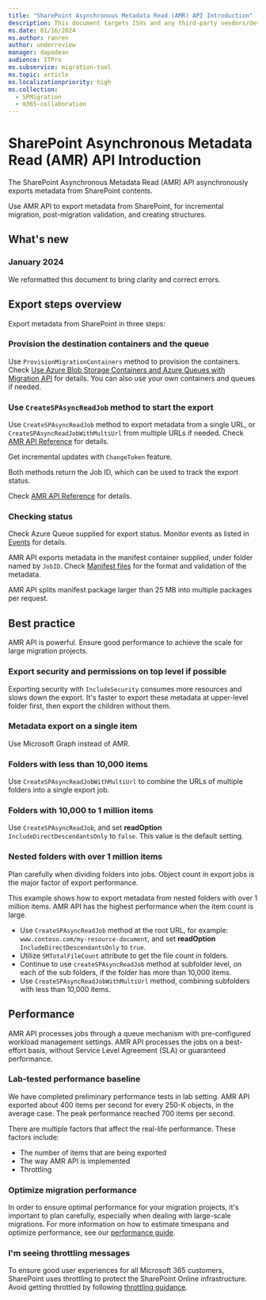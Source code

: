 ```yaml
---
title: "SharePoint Asynchronous Metadata Read (AMR) API Introduction"
description: This document targets ISVs and any third-party vendors/developers who are developing and maintaining a migration tool to export metadata from SharePoint.
ms.date: 01/16/2024
ms.author: ranren
author: underreview
manager: dapodean
audience: ITPro
ms.subservice: migration-tool
ms.topic: article
ms.localizationpriority: high
ms.collection:
  - SPMigration
  - m365-collaboration
---
```

# SharePoint Asynchronous Metadata Read (AMR) API Introduction

The SharePoint Asynchronous Metadata Read (AMR) API asynchronously exports metadata from SharePoint contents.

Use AMR API to export metadata from SharePoint, for incremental migration, post-migration validation, and creating structures.

## What's new

### January 2024

We reformatted this document to bring clarity and correct errors.

## Export steps overview

Export metadata from SharePoint in three steps:

### Provision the destination containers and the queue

Use ``ProvisionMigrationContainers`` method to provision the containers. Check [Use Azure Blob Storage Containers and Azure Queues with Migration API](migration-azure.md) for details. You can also use your own containers and queues if needed.

### Use `CreateSPAsyncReadJob` method to start the export

Use `CreateSPAsyncReadJob` method to export metadata from a single URL, or `CreateSPAsyncReadJobWithMultiUrl` from multiple URLs if needed. Check [AMR API Reference](amr-api-reference.md) for details.

Get incremental updates with `ChangeToken` feature.

Both methods return the Job ID, which can be used to track the export status.

Check [AMR API Reference](amr-api-reference.md) for details.

### Checking status

Check Azure Queue supplied for export status. Monitor events as listed in [Events](migration-events.md) for details.

AMR API exports metadata in the manifest container supplied, under folder named by `JobID`. Check [Manifest files](migration-manifest.md) for the format and validation of the metadata.

AMR API splits manifest package larger than 25 MB into multiple packages per request.

## Best practice

AMR API is powerful. Ensure good performance to achieve the scale for large migration projects.

### Export security and permissions on top level if possible

Exporting security with `IncludeSecurity` consumes more resources and slows down the export. It's faster to export these metadata at upper-level folder first, then export the children without them.

### Metadata export on a single item

Use Microsoft Graph instead of AMR.

### Folders with less than 10,000 items

Use `CreateSPAsyncReadJobWithMultiUrl` to combine the URLs of multiple folders into a single export job.

### Folders with 10,000 to 1 million items

Use `CreateSPAsyncReadJob`, and set **readOption** `IncludeDirectDescendantsOnly` to `false`. This value is the default setting.

### Nested folders with over 1 million items

Plan carefully when dividing folders into jobs. Object count in export jobs is the major factor of export performance.

This example shows how to export metadata from nested folders with over 1 million items. AMR API has the highest performance when the item count is large.

- Use `CreateSPAsyncReadJob` method at the root URL, for example: `www.contoso.com/my-resource-document`, and set **readOption** `IncludeDirectDescendantsOnly` to `true`.
- Utilize `SMTotalFileCount` attribute to get the file count in folders.
- Continue to use `createSPAsyncReadJob` method at subfolder level, on each of the sub folders, if the folder has more than 10,000 items.
- Use `CreateSPAsyncReadJobWithMultiUrl` method, combining subfolders with less than 10,000 items.

## Performance

AMR API processes jobs through a queue mechanism with pre-configured workload management settings. AMR API processes the jobs on a best-effort basis, without Service Level Agreement (SLA) or guaranteed performance.

### Lab-tested performance baseline

We have completed preliminary performance tests in lab setting. AMR API exported about 400 items per second for every 250-K objects, in the average case. The peak performance reached 700 items per second.

There are multiple factors that affect the real-life performance. These factors include:

- The number of items that are being exported
- The way AMR API is implemented
- Throttling

### Optimize migration performance

In order to ensure optimal performance for your migration projects, it's important to plan carefully, especially when dealing with large-scale migrations. For more information on how to estimate timespans and optimize performance, see our [performance guide](https://learn.microsoft.com/en-us/sharepointmigration/sharepoint-online-and-onedrive-migration-speed).

### I'm seeing throttling messages

To ensure good user experiences for all Microsoft 365 customers, SharePoint uses throttling to protect the SharePoint Online infrastructure. Avoid getting throttled by following [throttling guidance](https://aka.ms/spo429).
